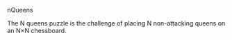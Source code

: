 nQueens

The N queens puzzle is the challenge of placing N non-attacking queens on an N×N chessboard.
